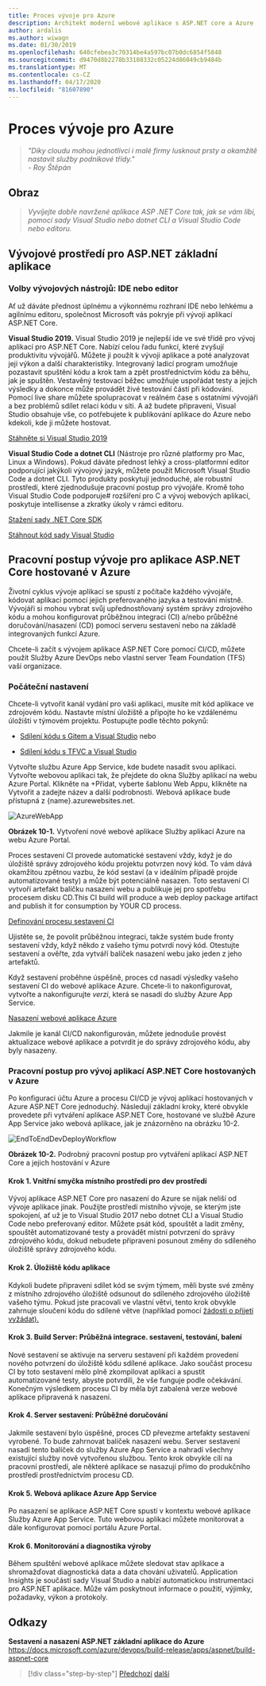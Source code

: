 ```yaml
---
title: Proces vývoje pro Azure
description: Architekt moderní webové aplikace s ASP.NET core a Azure | Proces vývoje pro Azure
author: ardalis
ms.author: wiwagn
ms.date: 01/30/2019
ms.openlocfilehash: 640cfebea3c70314be4a597bc07b0dc6854f5848
ms.sourcegitcommit: d9470d8b2278b33108332c05224d86049cb9484b
ms.translationtype: MT
ms.contentlocale: cs-CZ
ms.lasthandoff: 04/17/2020
ms.locfileid: "81607890"
---
```

# <a name="development-process-for-azure"></a>Proces vývoje pro Azure

> _"Díky cloudu mohou jednotlivci i malé firmy lusknout prsty a okamžitě nastavit služby podnikové třídy."_  
> _- Roy Štěpán_

## <a name="vision"></a>Obraz

> *Vyvíjejte dobře navržené aplikace ASP .NET Core tak, jak se vám líbí, pomocí sady Visual Studio nebo dotnet CLI a Visual Studio Code nebo editoru.*

## <a name="development-environment-for-aspnet-core-apps"></a>Vývojové prostředí pro ASP.NET základní aplikace

### <a name="development-tools-choices-ide-or-editor"></a>Volby vývojových nástrojů: IDE nebo editor

Ať už dáváte přednost úplnému a výkonnému rozhraní IDE nebo lehkému a agilnímu editoru, společnost Microsoft vás pokryje při vývoji aplikací ASP.NET Core.

**Visual Studio 2019.** Visual Studio 2019 je nejlepší ide ve své třídě pro vývoj aplikací pro ASP.NET Core. Nabízí celou řadu funkcí, které zvyšují produktivitu vývojářů. Můžete ji použít k vývoji aplikace a poté analyzovat její výkon a další charakteristiky. Integrovaný ladicí program umožňuje pozastavit spuštění kódu a krok tam a zpět prostřednictvím kódu za běhu, jak je spuštěn. Vestavěný testovací běžec umožňuje uspořádat testy a jejich výsledky a dokonce může provádět živé testování částí při kódování. Pomocí live share můžete spolupracovat v reálném čase s ostatními vývojáři a bez problémů sdílet relaci kódu v síti. A až budete připraveni, Visual Studio obsahuje vše, co potřebujete k publikování aplikace do Azure nebo kdekoli, kde ji můžete hostovat.

[Stáhněte si Visual Studio 2019](https://aka.ms/vsdownload?utm_source=mscom&utm_campaign=msdocs)

**Visual Studio Code a dotnet CLI** (Nástroje pro různé platformy pro Mac, Linux a Windows). Pokud dáváte přednost lehký a cross-platformní editor podporující jakýkoli vývojový jazyk, můžete použít Microsoft Visual Studio Code a dotnet CLI. Tyto produkty poskytují jednoduché, ale robustní prostředí, které zjednodušuje pracovní postup pro vývojáře. Kromě toho Visual Studio Code podporuje\# rozšíření pro C a vývoj webových aplikací, poskytuje intellisense a zkratky úkoly v rámci editoru.

[Stažení sady .NET Core SDK](https://dotnet.microsoft.com/download)

[Stáhnout kód sady Visual Studio](https://code.visualstudio.com/download)

## <a name="development-workflow-for-azure-hosted-aspnet-core-apps"></a>Pracovní postup vývoje pro aplikace ASP.NET Core hostované v Azure

Životní cyklus vývoje aplikací se spustí z počítače každého vývojáře, kódovat aplikaci pomocí jejich preferovaného jazyka a testování místně. Vývojáři si mohou vybrat svůj upřednostňovaný systém správy zdrojového kódu a mohou konfigurovat průběžnou integraci (CI) a/nebo průběžné doručování/nasazení (CD) pomocí serveru sestavení nebo na základě integrovaných funkcí Azure.

Chcete-li začít s vývojem aplikace ASP.NET Core pomocí CI/CD, můžete použít Služby Azure DevOps nebo vlastní server Team Foundation (TFS) vaší organizace.

### <a name="initial-setup"></a>Počáteční nastavení

Chcete-li vytvořit kanál vydání pro vaši aplikaci, musíte mít kód aplikace ve zdrojovém kódu. Nastavte místní úložiště a připojte ho ke vzdálenému úložišti v týmovém projektu. Postupujte podle těchto pokynů:

- [Sdílení kódu s Gitem a Visual Studio](https://docs.microsoft.com/azure/devops/git/share-your-code-in-git-vs) nebo

- [Sdílení kódu s TFVC a Visual Studio](https://docs.microsoft.com/azure/devops/tfvc/share-your-code-in-tfvc-vs)

Vytvořte službu Azure App Service, kde budete nasadit svou aplikaci. Vytvořte webovou aplikaci tak, že přejdete do okna Služby aplikací na webu Azure Portal. Klikněte na +Přidat, vyberte šablonu Web Appu, klikněte na Vytvořit a zadejte název a další podrobnosti. Webová aplikace bude přístupná z {name}.azurewebsites.net.

![AzureWebApp](./media/image10-2.png)

**Obrázek 10-1.** Vytvoření nové webové aplikace Služby aplikací Azure na webu Azure Portal.

Proces sestavení CI provede automatické sestavení vždy, když je do úložiště správy zdrojového kódu projektu potvrzen nový kód. To vám dává okamžitou zpětnou vazbu, že kód sestaví (a v ideálním případě projde automatizované testy) a může být potenciálně nasazen. Toto sestavení CI vytvoří artefakt balíčku nasazení webu a publikuje jej pro spotřebu procesem disku CD.This CI build will produce a web deploy package artifact and publish it for consumption by YOUR CD process.

[Definování procesu sestavení CI](https://docs.microsoft.com/azure/devops/pipelines/ecosystems/dotnet-core)

Ujistěte se, že povolit průběžnou integraci, takže systém bude fronty sestavení vždy, když někdo z vašeho týmu potvrdí nový kód. Otestujte sestavení a ověřte, zda vytváří balíček nasazení webu jako jeden z jeho artefaktů.

Když sestavení proběhne úspěšně, proces cd nasadí výsledky vašeho sestavení CI do webové aplikace Azure. Chcete-li to nakonfigurovat, vytvořte a nakonfigurujte *verzi*, která se nasadí do služby Azure App Service.

[Nasazení webové aplikace Azure](https://docs.microsoft.com/azure/devops/pipelines/targets/webapp)

Jakmile je kanál CI/CD nakonfigurován, můžete jednoduše provést aktualizace webové aplikace a potvrdit je do správy zdrojového kódu, aby byly nasazeny.

### <a name="workflow-for-developing-azure-hosted-aspnet-core-applications"></a>Pracovní postup pro vývoj aplikací ASP.NET Core hostovaných v Azure

Po konfiguraci účtu Azure a procesu CI/CD je vývoj aplikací hostovaných v Azure ASP.NET Core jednoduchý. Následují základní kroky, které obvykle provedete při vytváření aplikace ASP.NET Core, hostované ve službě Azure App Service jako webová aplikace, jak je znázorněno na obrázku 10-2.

![EndToEndDevDeployWorkflow](./media/image10-3.png)

**Obrázek 10-2.** Podrobný pracovní postup pro vytváření aplikací ASP.NET Core a jejich hostování v Azure

#### <a name="step-1-local-dev-environment-inner-loop"></a>Krok 1. Vnitřní smyčka místního prostředí pro dev prostředí

Vývoj aplikace ASP.NET Core pro nasazení do Azure se nijak neliší od vývoje aplikace jinak. Použijte prostředí místního vývoje, se kterým jste spokojení, ať už je to Visual Studio 2017 nebo dotnet CLI a Visual Studio Code nebo preferovaný editor. Můžete psát kód, spouštět a ladit změny, spouštět automatizované testy a provádět místní potvrzení do správy zdrojového kódu, dokud nebudete připraveni posunout změny do sdíleného úložiště správy zdrojového kódu.

#### <a name="step-2-application-code-repository"></a>Krok 2. Úložiště kódu aplikace

Kdykoli budete připraveni sdílet kód se svým týmem, měli byste své změny z místního zdrojového úložiště odsunout do sdíleného zdrojového úložiště vašeho týmu. Pokud jste pracovali ve vlastní větvi, tento krok obvykle zahrnuje sloučení kódu do sdílené větve (například pomocí [žádosti o přijetí vyžádat).](https://docs.microsoft.com/azure/devops/git/pull-requests)

#### <a name="step-3-build-server-continuous-integration-build-test-package"></a>Krok 3. Build Server: Průběžná integrace. sestavení, testování, balení

Nové sestavení se aktivuje na serveru sestavení při každém provedení nového potvrzení do úložiště kódu sdílené aplikace. Jako součást procesu CI by toto sestavení mělo plně zkompilovat aplikaci a spustit automatizované testy, abyste potvrdili, že vše funguje podle očekávání. Konečným výsledkem procesu CI by měla být zabalená verze webové aplikace připravená k nasazení.

#### <a name="step-4-build-server-continuous-delivery"></a>Krok 4. Server sestavení: Průběžné doručování

Jakmile sestavení bylo úspěšné, proces CD převezme artefakty sestavení vyrobené. To bude zahrnovat balíček nasazení webu. Server sestavení nasadí tento balíček do služby Azure App Service a nahradí všechny existující služby nově vytvořenou službou. Tento krok obvykle cílí na pracovní prostředí, ale některé aplikace se nasazují přímo do produkčního prostředí prostřednictvím procesu CD.

#### <a name="step-5-azure-app-service-web-app"></a>Krok 5. Webová aplikace Azure App Service

Po nasazení se aplikace ASP.NET Core spustí v kontextu webové aplikace Služby Azure App Service. Tuto webovou aplikaci můžete monitorovat a dále konfigurovat pomocí portálu Azure Portal.

#### <a name="step-6-production-monitoring-and-diagnostics"></a>Krok 6. Monitorování a diagnostika výroby

Během spuštění webové aplikace můžete sledovat stav aplikace a shromažďovat diagnostická data a data chování uživatelů. Application Insights je součástí sady Visual Studio a nabízí automatickou instrumentaci pro ASP.NET aplikace. Může vám poskytnout informace o použití, výjimky, požadavky, výkon a protokoly.

## <a name="references"></a>Odkazy

**Sestavení a nasazení ASP.NET základní aplikace do Azure**  
<https://docs.microsoft.com/azure/devops/build-release/apps/aspnet/build-aspnet-core>

>[!div class="step-by-step"]
>[Předchozí](test-asp-net-core-mvc-apps.md)
>[další](azure-hosting-recommendations-for-asp-net-web-apps.md)
